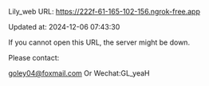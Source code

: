 Lily_web URL: https://222f-61-165-102-156.ngrok-free.app

Updated at: 2024-12-06 07:43:30

If you cannot open this URL, the server might be down.

Please contact: 

goley04@foxmail.com Or Wechat:GL_yeaH